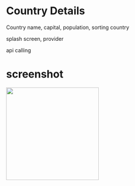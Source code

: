 # Country Details

Country name, capital, population, sorting country

splash screen,
provider

api calling

# screenshot
<img src="https://github.com/PrinceDobariya89/practical_exam/assets/104968601/e395c86e-7bca-4f65-beac-79b1b69e8b9b" width=250>
